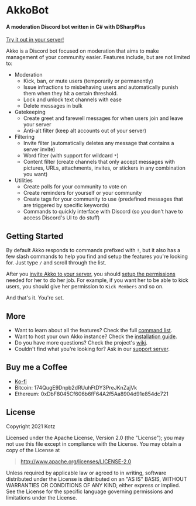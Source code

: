 # AkkoBot
#### A moderation Discord bot written in C# with DSharpPlus

[Try it out in your server!][AkkoInvite]

Akko is a Discord bot focused on moderation that aims to make management of your community easier.
Features include, but are not limited to:

- Moderation
	- Kick, ban, or mute users (temporarily or permanently)
	- Issue infractions to misbehaving users and automatically punish them when they hit a certain threshold.
	- Lock and unlock text channels with ease
	- Delete messages in bulk
- Gatekeeping
	- Create greet and farewell messages for when users join and leave your server
	- Anti-alt filter (keep alt accounts out of your server)
- Filtering
	- Invite filter (automatically deletes any message that contains a server invite)
	- Word filter (with support for wildcard `*`)
	- Content filter (create channels that only accept messages with pictures, URLs, attachments, invites, or stickers in any combination you want)
- Utilities
	- Create polls for your community to vote on
	- Create reminders for yourself or your community
	- Create tags for your community to use (predefined messages that are triggered by specific keywords)
	- Commands to quickly interface with Discord (so you don't have to access Discord's UI to do stuff)

## Getting Started

By default Akko responds to commands prefixed with `!`, but it also has a few slash commands to help you find and setup the features you're looking for. Just type `/` and scroll through the list.

After you [invite Akko to your server][AkkoInvite], you should [setup the permissions][Role101] needed for her to do her job. For example, if you want her to be able to kick users, you should give her permission to `Kick Members` and so on.

And that's it. You're set.

## More
- Want to learn about all the features? Check the full [command list][CommandList].
- Want to host your own Akko instance? Check the [installation guide][InstallationGuide].
- Do you have more questions? Check the project's [wiki][GithubWiki].
- Couldn't find what you're looking for? Ask in our [support server][SupportServer].

## Buy me a Coffee
- [Ko-fi]
- Bitcoin: 174QugE9Dnpb2dRUuhFtDY3PreJKnZajVk
- Ethereum: 0xDbF8045Cf606b6fF64A2f5Aa8904d91e854dc721

## License
Copyright 2021 Kotz

Licensed under the Apache License, Version 2.0 (the "License");
you may not use this file except in compliance with the License.
You may obtain a copy of the License at

> http://www.apache.org/licenses/LICENSE-2.0

Unless required by applicable law or agreed to in writing, software
distributed under the License is distributed on an "AS IS" BASIS,
WITHOUT WARRANTIES OR CONDITIONS OF ANY KIND, either express or implied.
See the License for the specific language governing permissions and
limitations under the License.

[AkkoInvite]: https://discord.com/api/oauth2/authorize?client_id=893158413402505299&permissions=274877909056&scope=applications.commands%20bot
[CommandList]: https://github.com/Kaoticz/AkkoBot/wiki/Command-List
[InstallationGuide]: https://github.com/Kaoticz/AkkoBot/wiki/Installation-Guide
[GithubWiki]: https://github.com/Kaoticz/AkkoBot/wiki
[SupportServer]: https://discord.gg/hsgWVZNARD
[Role101]: https://support.discord.com/hc/en-us/articles/214836687-Role-Management-101
[Ko-fi]: https://ko-fi.com/kaoticz